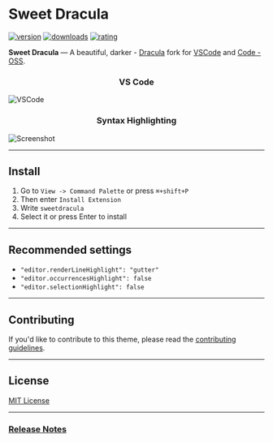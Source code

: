 # Sweet Dracula

[![version](https://vsmarketplacebadge.apphb.com/version-short/PROxZIMA.sweetdracula.svg)](https://marketplace.visualstudio.com/items?itemName=PROxZIMA.sweetdracula)
[![downloads](https://vsmarketplacebadge.apphb.com/downloads-short/PROxZIMA.sweetdracula.svg)](https://marketplace.visualstudio.com/items?itemName=PROxZIMA.sweetdracula)
[![rating](https://vsmarketplacebadge.apphb.com/rating-short/PROxZIMA.sweetdracula.svg)](https://marketplace.visualstudio.com/items?itemName=PROxZIMA.sweetdracula)

**Sweet Dracula** — A beautiful, darker - [Dracula](https://github.com/dracula/visual-studio-code) fork for [VSCode](https://marketplace.visualstudio.com/items?itemName=PROxZIMA.sweetdracula) and [Code - OSS](https://open-vsx.org/extension/PROxZIMA/sweetdracula).

<h3 align="center"><b>VS Code</b></h3>

![VSCode](https://github.com/PROxZIMA/sweet-dracula/raw/HEAD/./assets/vscode.png)

<h3 align="center"><b>Syntax Highlighting</b></h3>

![Screenshot](https://github.com/PROxZIMA/sweet-dracula/raw/HEAD/./assets/preview.png)

---

## Install

1. Go to `View -> Command Palette` or press `⌘+shift+P`
2. Then enter `Install Extension`
3. Write `sweetdracula`
4. Select it or press Enter to install

---

## Recommended settings

- `"editor.renderLineHighlight": "gutter"`
- `"editor.occurrencesHighlight": false`
- `"editor.selectionHighlight": false`

---

## Contributing

If you'd like to contribute to this theme, please read the [contributing guidelines](https://github.com/PROxZIMA/sweet-dracula/blob/master/.github/CONTRIBUTING.md).

---

## License

[MIT License](https://github.com/PROxZIMA/sweet-dracula/blob/master/LICENSE)

---

### [Release Notes](https://github.com/PROxZIMA/sweet-dracula/blob/master/CHANGELOG.md)
